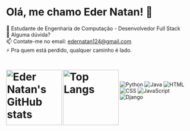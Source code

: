 # Olá, me chamo Eder Natan! 👋

🤔 Estudante de Engenharia de Computação - Desenvolvedor Full Stack<br>
💬 Alguma dúvida?<br>
📫 Contate-me no email: edernatan124@gmail.com<br>
⚡ Pra quem está perdido, qualquer caminho é lado.

<div >
  <h1>
    <img align="left" src="https://github-readme-stats.vercel.app/api?username=edernatanzz&theme=onedark&show_icons=true" alt="Eder Natan's GitHub stats" height="150" />
    <img align="left" src="https://github-readme-stats.vercel.app/api/top-langs/?username=edernatanzz&theme=onedark&layout=compact" alt="Top Langs" height="150" />
  </h1>
</div><br>



<div><p >
  <img src="https://img.icons8.com/color/48/000000/python.png" alt="Python" />
  <img src="https://img.icons8.com/color/48/000000/java-coffee-cup-logo.png" alt="Java" />
  <img src="https://img.icons8.com/color/48/000000/html-5.png" alt="HTML" />
  <img src="https://img.icons8.com/color/48/000000/css3.png" alt="CSS" />
  <img src="https://img.icons8.com/color/48/000000/javascript.png" alt="JavaScript" />
  <img src="https://img.icons8.com/color/48/000000/django.png" alt="Django" />
</p>
</div>
